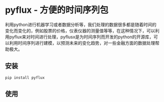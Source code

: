 # pyflux - 方便的时间序列包

利用python进行机器学习或者数据分析等，我们处理的数据很多都是随着时间的变化而变化的，例如股票的价格，仪表仪器的测量值等等，在这种情况下，可以利用pyflux来对时间进行处理，pyflusx是为时间序列而开发的python的开源库，可以利用时间序列进行建模，以预测未来的变化趋势，对一些金融方面的数据处理帮助极大。

## 安装

```
pip install pyflux
```

## 使用

```py


```